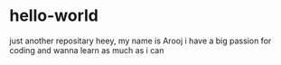 # hello-world
just another repositary 
      heey, my name is Arooj i have a big passion for coding and wanna learn as much as i can
